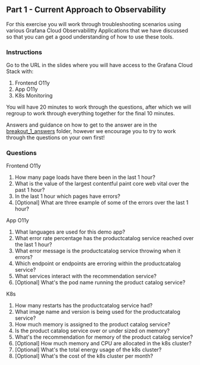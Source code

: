 ## Part 1 - Current Approach to Observability
For this exercise you will work through troubleshooting scenarios using various Grafana Cloud Observabilitty Applications that we have discussed so that you can get a good understanding of how to use these tools.

### Instructions
Go to the URL in the slides where you will have access to the Grafana Cloud Stack with:
1. Frontend O11y
1. App O11y
1. K8s Monitoring

You will have 20 minutes to work through the questions, after which we will regroup to work through everything together for the final 10 minutes.

Answers and guidance on how to get to the answer are in the [breakout_1_answers](./breakout_1_answers) folder, however we encourage you to try to work through the questions on your own first!

### Questions
Frontend O11y
1. How many page loads have there been in the last 1 hour?
1. What is the value of the largest contentful paint core web vital over the past 1 hour? 
1. In the last 1 hour which pages have errors?
1. [Optional] What are three example of some of the errors over the last 1 hour?

App O11y
1. What languages are used for this demo app? 
1. What error rate percentage has the productcatalog service reached over the last 1 hour?
1. What error message is the productcatalog service throwing when it errors?
1. Which endpoint or endpoints are erroring within the productcatalog service?
1. What services interact with the recommendation service?
1. [Optional] What's the pod name running the product catalog service?

K8s
1. How many restarts has the productcatalog service had? 
1. What image name and version is being used for the productcatalog service?
1. How much memory is assigned to the product catalog service?
1. Is the product catalog service over or under sized on memory?
1. What's the recommendation for memory of the product catalog service?
1. [Optional] How much memory and CPU are allocated in the k8s cluster? 
1. [Optional] What's the total energy usage of the k8s cluster?
1. [Optional] What's the cost of the k8s cluster per month?
